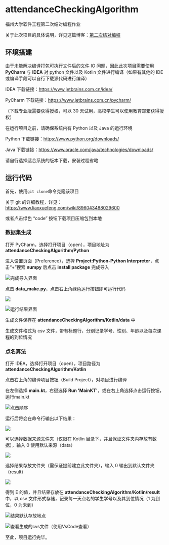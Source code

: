 # attendanceCheckingAlgorithm

福州大学软件工程第二次结对编程作业

关于此次项目的具体说明，详见这篇博客：[第二次结对编程](https://bbs.csdn.net/topics/608574230)

## 环境搭建

由于未能解决编译打包可执行文件后的文件 IO 问题，因此此次项目需要使用 **PyCharm** 与 **IDEA** 对 python 文件以及 Kotlin 文件进行编译（如果有其他的 IDE 或编译手段可以自行下载源代码进行编译）

IDEA 下载链接：https://www.jetbrains.com.cn/idea/

PyCharm 下载链接：https://www.jetbrains.com.cn/pycharm/

（下载专业版需要获得授权，可以 30 天试用，高校学生可以使用教育邮箱获得授权）

在运行项目之前，请确保系统内有 Python 以及 Java 的运行环境

Python 下载链接：https://www.python.org/downloads/

Java 下载链接：https://www.oracle.com/java/technologies/downloads/

请自行选择适合系统的版本下载，安装过程省略

## 运行代码

首先，使用```git clone```命令克隆该项目

关于 git 的详细教程，详见：https://www.liaoxuefeng.com/wiki/896043488029600

或者点击绿色 “code” 按钮下载项目压缩包到本地

### 数据集生成

打开 PyCharm，选择打开项目（open），项目地址为 **attendanceCheckingAlgorithm/Python**

进入设置页面（Preference），选择 **Project:Python-Python Interpreter**，点击“+”搜索 **numpy** 后点击 **install package** 完成导入

![完成导入界面](https://tva1.sinaimg.cn/large/008vxvgGly1h73hfon9sij314u0u0wgk.jpg)

点击 **data_make.py**，点击右上角绿色运行按钮即可运行代码

![](https://tva1.sinaimg.cn/large/008vxvgGly1h73hhexlgzj31bb0u0tak.jpg)

![运行结果界面](https://tva1.sinaimg.cn/large/008vxvgGly1h73hhqo4znj31bb0u0gnz.jpg)

生成文件保存在 **attendanceCheckingAlgorithm/Kotlin/data** 中

生成文件格式为 csv 文件，带有标题行，分别记录学号、性别、年龄以及每次课程的到位情况

### 点名算法

打开 IDEA，选择打开项目（open），项目路径为 **attendanceCheckingAlgorithm/Kotlin**

点击右上角的编译项目按钮（Build Project），对项目进行编译

在左侧选择 **main.kt**，右键选择 **Run 'MainKT'**，或在右上角选择点击运行按钮，运行main.kt

![点击顺序](https://tva1.sinaimg.cn/large/008vxvgGly1h73hpd9mt2j31bb0u0te0.jpg)

运行后将会在命令行输出以下结果：

![](https://tva1.sinaimg.cn/large/008vxvgGly1h73hq7fzqdj327a0i03yv.jpg)

可以选择数据来源文件夹（仅限在 Kotlin 目录下，并且保证文件夹内存放有数据），输入 0 使用默认来源（data）

![](https://tva1.sinaimg.cn/large/008vxvgGly1h73hru07qgj327o0hszkw.jpg)

选择结果存放文件夹（需保证提前建立此文件夹），输入 0 输出到默认文件夹（result）

![](https://tva1.sinaimg.cn/large/008vxvgGly1h73ht33jhtj32800ioq5o.jpg)

得到 E 的值，并且结果存放在 **attendanceCheckingAlgorithm/Kotlin/result** 中，以 csv 文件形式存储，记录每一天点名的学生学号以及其到位情况（1 为到位，0 为未到）

![结果默认存放地点](https://tva1.sinaimg.cn/large/008vxvgGly1h73huwtqhij31aa0j0q4j.jpg)

![查看生成的cvs文件（使用VsCode查看）](https://tva1.sinaimg.cn/large/008vxvgGly1h73hvla00qj31gx0u0dnr.jpg)

至此，项目运行完毕。